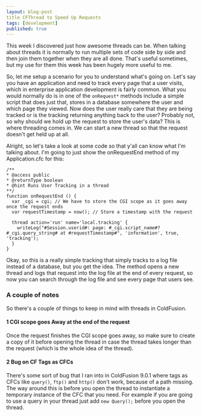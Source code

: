 ```yaml
---
layout: blog-post
title CFThread to Speed Up Requests
tags: [development]
published: true
---
```


This week I discovered just how awesome threads can be. When talking about threads it is normally to run multiple sets of code side by side and then join them together when they are all done. That's useful sometimes, but my use for them this week has been hugely more useful to me.

So, let me setup a scenario for you to understand what's going on. Let's say you have an application and need to track every page that a user visits, which in enterprise application development is fairly common. What you would normally do is in one of the `onRequest*` methods include a simple script that does just that, stores in a database somewhere the user and which page they viewed. Now does the user really care that they are being tracked or is the tracking returning anything back to the user? Probably not, so why should we hold up the request to store the user's data? This is where threading comes in. We can start a new thread so that the request doesn't get held up at all.

Alright, so let's take a look at some code so that y'all can know what I'm talking about. I'm going to just show the onRequestEnd method of my Application.cfc for this:

    /**
    * @access public
    * @returnType boolean
    * @hint Runs User Tracking in a thread
    **/
    function onRequestEnd () {
      var _cgi = cgi; // We have to store the CGI scope as it goes away once the request ends
      var requestTimestamp = now(); // Store a timestamp with the request
      
      thread action='run' name='local.tracking' {
        writeLog("#Session.userid#: page: #_cgi.script_name#?#_cgi.query_string# at #requestTimestamp#", 'information', true, 'tracking');
      }
    }

Okay, so this is a really simple tracking that simply tracks to a log file instead of a database, but you get the idea. The method opens a new thread and logs that request into the log file at the end of every request, so now you can search through the log file and see every page that users see.

### A couple of notes
So there's a couple of things to keep in mind with threads in ColdFusion.

#### 1 CGI scope goes Away at the end of the request
Once the request finishes the CGI scope goes away, so make sure to create a copy of it before opening the thread in case the thread takes longer than the request (which is the whole idea of the thread).

#### 2 Bug on CF Tags as CFCs
There's some sort of bug that I ran into in ColdFusion 9.0.1 where tags as CFCs like `query()`, `ftp()` and `http()` don't work, because of a path missing. The way around this is before you open the thread to instantiate a temporary instance of the CFC that you need. For example if you are going to use a query in your thread just add `new Query();` before you open the thread.
